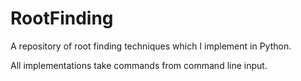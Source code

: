 # RootFinding
A repository of root finding techniques which I implement in Python.

All implementations take commands from command line input.
